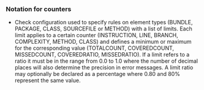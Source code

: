 ### Notation for counters
* Check configuration used to specify rules on element types (BUNDLE, PACKAGE, CLASS, SOURCEFILE or METHOD) with a list of limits. Each limit applies to a certain counter (INSTRUCTION, LINE, BRANCH, COMPLEXITY, METHOD, CLASS) and defines a minimum or maximum for the corresponding value (TOTALCOUNT, COVEREDCOUNT, MISSEDCOUNT, COVEREDRATIO, MISSEDRATIO). If a limit refers to a ratio it must be in the range from 0.0 to 1.0 where the number of decimal places will also determine the precision in error messages. A limit ratio may optionally be declared as a percentage where 0.80 and 80% represent the same value.
